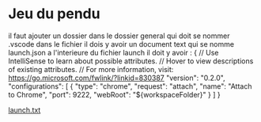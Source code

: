 # Jeu du pendu <!-- omit in toc -->
il faut ajouter un dossier dans le dossier general qui doit se nommer .vscode
dans le fichier il dois y avoir un document text qui se nomme 
launch.json a l'interieure du fichier launch il doit y avoir :
{
    // Use IntelliSense to learn about possible attributes.
    // Hover to view descriptions of existing attributes.
    // For more information, visit: https://go.microsoft.com/fwlink/?linkid=830387
    "version": "0.2.0",
    "configurations": [
        {
            "type": "chrome",
            "request": "attach",
            "name": "Attach to Chrome",
            "port": 9222,
            "webRoot": "${workspaceFolder}"
        }
    ]
}




[launch.txt](https://github.com/BLAZDA93/Eden-pendu/files/6570333/launch.txt)

